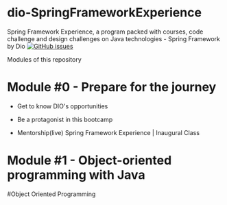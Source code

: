 # dio-SpringFrameworkExperience
Spring Framework Experience, a program packed with courses, code challenge and design challenges on Java technologies - Spring Framework by Dio
[![GitHub issues](https://img.shields.io/github/issues/LeonardoLDSZ/dio-SpringFrameworkExperience?label=java)](https://github.com/LeonardoLDSZ/dio-SpringFrameworkExperience/issues)


Modules of this repository

# Module #0 - Prepare for the journey

- Get to know DIO's opportunities

- Be a protagonist in this bootcamp

- Mentorship(live)
Spring Framework Experience | Inaugural Class

# Module #1 - Object-oriented programming with Java

#Object Oriented Programming
